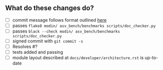 <!--
Thank you for your contribution!
Please review the contributing docs: https://modin.readthedocs.io/en/latest/developer/contributing.html
if you have questions about contributing.
-->

## What do these changes do?

<!-- Please give a short brief about these changes. -->

- [ ] commit message follows format outlined [here](https://modin.readthedocs.io/en/latest/developer/contributing.html)
- [ ] passes `flake8 modin/ asv_bench/benchmarks scripts/doc_checker.py`
- [ ] passes `black --check modin/ asv_bench/benchmarks scripts/doc_checker.py`
- [ ] signed commit with `git commit -s` <!-- you can amend your commit with a signature via `git commit -amend -s` -->
- [ ] Resolves #? <!-- issue must be created for each patch -->
- [ ] tests added and passing
- [ ] module layout described at `docs/developer/architecture.rst` is up-to-date <!-- if you have added, renamed or removed files or directories please update the documentation accordingly -->
